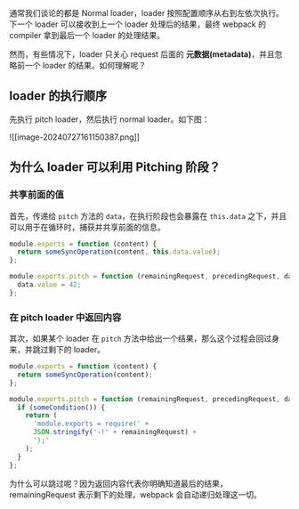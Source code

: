 
通常我们谈论的都是 Normal loader，loader 按照配置顺序从右到左依次执行。下一个 loader 可以接收到上一个 loader 处理后的结果，最终 webpack 的 compiler 拿到最后一个 loader 的处理结果。

然而，有些情况下，loader 只关心 request 后面的 **元数据(metadata)**，并且忽略前一个 loader 的结果。如何理解呢？

## loader 的执行顺序

先执行 pitch loader，然后执行 normal loader。如下图：

![[image-20240727161150387.png]]



## 为什么 loader 可以利用 Pitching 阶段？

### 共享前面的值

首先，传递给 `pitch` 方法的 `data`，在执行阶段也会暴露在 `this.data` 之下，并且可以用于在循环时，捕获并共享前面的信息。

```javascript
module.exports = function (content) {
  return someSyncOperation(content, this.data.value);
};

module.exports.pitch = function (remainingRequest, precedingRequest, data) {
  data.value = 42;
};
```

### 在 pitch loader 中返回内容

其次，如果某个 loader 在 `pitch` 方法中给出一个结果，那么这个过程会回过身来，并跳过剩下的 loader。

```javascript
module.exports = function (content) {
  return someSyncOperation(content);
};

module.exports.pitch = function (remainingRequest, precedingRequest, data) {
  if (someCondition()) {
    return (
      'module.exports = require(' +
      JSON.stringify('-!' + remainingRequest) +
      ');'
    );
  }
};
```

为什么可以跳过呢？因为返回内容代表你明确知道最后的结果，remainingRequest 表示剩下的处理，webpack 会自动递归处理这一切。